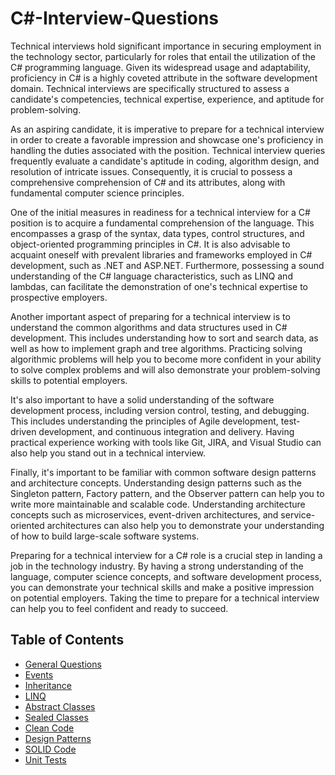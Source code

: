 # C#-Interview-Questions

Technical interviews hold significant importance in securing employment in the technology sector, particularly for roles that entail the utilization of the C# programming language. Given its widespread usage and adaptability, proficiency in C# is a highly coveted attribute in the software development domain. Technical interviews are specifically structured to assess a candidate's competencies, technical expertise, experience, and aptitude for problem-solving.

As an aspiring candidate, it is imperative to prepare for a technical interview in order to create a favorable impression and showcase one's proficiency in handling the duties associated with the position. Technical interview queries frequently evaluate a candidate's aptitude in coding, algorithm design, and resolution of intricate issues. Consequently, it is crucial to possess a comprehensive comprehension of C# and its attributes, along with fundamental computer science principles.

One of the initial measures in readiness for a technical interview for a C# position is to acquire a fundamental comprehension of the language. This encompasses a grasp of the syntax, data types, control structures, and object-oriented programming principles in C#. It is also advisable to acquaint oneself with prevalent libraries and frameworks employed in C# development, such as .NET and ASP.NET. Furthermore, possessing a sound understanding of the C# language characteristics, such as LINQ and lambdas, can facilitate the demonstration of one's technical expertise to prospective employers.

Another important aspect of preparing for a technical interview is to understand the common algorithms and data structures used in C# development. This includes understanding how to sort and search data, as well as how to implement graph and tree algorithms. Practicing solving algorithmic problems will help you to become more confident in your ability to solve complex problems and will also demonstrate your problem-solving skills to potential employers.

It's also important to have a solid understanding of the software development process, including version control, testing, and debugging. This includes understanding the principles of Agile development, test-driven development, and continuous integration and delivery. Having practical experience working with tools like Git, JIRA, and Visual Studio can also help you stand out in a technical interview.

Finally, it's important to be familiar with common software design patterns and architecture concepts. Understanding design patterns such as the Singleton pattern, Factory pattern, and the Observer pattern can help you to write more maintainable and scalable code. Understanding architecture concepts such as microservices, event-driven architectures, and service-oriented architectures can also help you to demonstrate your understanding of how to build large-scale software systems.

Preparing for a technical interview for a C# role is a crucial step in landing a job in the technology industry. By having a strong understanding of the language, computer science concepts, and software development process, you can demonstrate your technical skills and make a positive impression on potential employers. Taking the time to prepare for a technical interview can help you to feel confident and ready to succeed.


## Table of Contents

+ [General Questions](https://github.com/rcallaby/CSharp-Interview-Questions/blob/main/General-Questions/Introduction.md)
+ [Events](https://github.com/rcallaby/CSharp-Interview-Questions/blob/main/Events/Introduction.md)
+ [Inheritance](https://github.com/rcallaby/CSharp-Interview-Questions/blob/main/Inheritance/Introduction.md)
+ [LINQ](https://github.com/rcallaby/CSharp-Interview-Questions/blob/main/LINQ/Introduction.md)
+ [Abstract Classes](https://github.com/rcallaby/CSharp-Interview-Questions/blob/main/Abstract-Classes/Introduction.md)
+ [Sealed Classes](https://github.com/rcallaby/CSharp-Interview-Questions/blob/main/Sealed-Classes/Introduction.md)
+ [Clean Code](https://github.com/rcallaby/CSharp-Interview-Questions/blob/main/Clean-Code/Introduction.md)
+ [Design Patterns](https://github.com/rcallaby/CSharp-Interview-Questions/blob/main/Design-Patterns/Introduction.md)
+ [SOLID Code](https://github.com/rcallaby/CSharp-Interview-Questions/blob/main/SOLID-Code/Introduction.md)
+ [Unit Tests](https://github.com/rcallaby/CSharp-Interview-Questions/blob/main/Unit-Tests/Introduction.md)

